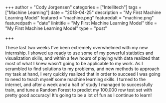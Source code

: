 +++
author = "Cody Jorgensen"
categories = ["Intellitech"]
tags = ["Machine Learning"]
date = "2018-04-25"
description = "My First Machine Learning Model"
featured = "machine.png"
featuredalt = "machine.png"
featuredpath = "date"
linktitle = "My First Machine Learning Model"
title = "My First Machine Learning Model"
type = "post"

+++

These last two weeks I've been extremely overwhelmed with my new internship. I showed up ready to use some of my powerful statistics and visualization skills, and within a few hours of playing with data realized that most of what I knew wasn't going to be applicable to my work. As I scrambled to find solutions to my problems, and new methods to approach my task at hand, I very quickly realized that in order to succeed I was going to need to teach myself some machine learning skills. I turned to the internet, and after a week and a half of study I managed to successfully train, and tune a Random Forest to predict my 100,000 row test set with pretty good accuracy! It's going to be a lot of fun as I continue to learn!